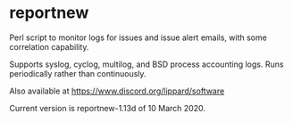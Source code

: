# reportnew
Perl script to monitor logs for issues and issue alert emails, with some correlation capability.

Supports syslog, cyclog, multilog, and BSD process accounting logs. Runs periodically rather than continuously.

Also available at https://www.discord.org/lippard/software

Current version is reportnew-1.13d of 10 March 2020.
